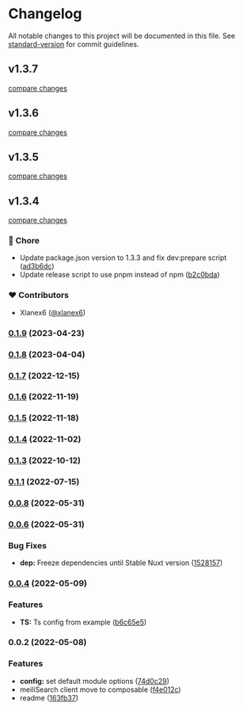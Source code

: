 # Changelog

All notable changes to this project will be documented in this file. See [standard-version](https://github.com/conventional-changelog/standard-version) for commit guidelines.

## v1.3.7

[compare changes](https://github.com/xlanex6/nuxt-meilisearch/compare/v1.3.6...v1.3.7)

## v1.3.6

[compare changes](https://github.com/xlanex6/nuxt-meilisearch/compare/v1.3.5...v1.3.6)

## v1.3.5

[compare changes](https://github.com/xlanex6/nuxt-meilisearch/compare/v1.3.4...v1.3.5)

## v1.3.4

[compare changes](https://github.com/xlanex6/nuxt-meilisearch/compare/v1.3.2...v1.3.4)

### 🏡 Chore

- Update package.json version to 1.3.3 and fix dev:prepare script ([ad3b6dc](https://github.com/xlanex6/nuxt-meilisearch/commit/ad3b6dc))
- Update release script to use pnpm instead of npm ([b2c0bda](https://github.com/xlanex6/nuxt-meilisearch/commit/b2c0bda))

### ❤️ Contributors

- Xlanex6 ([@xlanex6](http://github.com/xlanex6))

### [0.1.9](https://github.com/xlanex6/nuxt-meilisearch/compare/v0.1.8...v0.1.9) (2023-04-23)

### [0.1.8](https://github.com/xlanex6/nuxt-meilisearch/compare/v0.1.7...v0.1.8) (2023-04-04)

### [0.1.7](https://github.com/xlanex6/nuxt-meilisearch/compare/v0.1.6...v0.1.7) (2022-12-15)

### [0.1.6](https://github.com/xlanex6/nuxt-meilisearch/compare/v0.1.5...v0.1.6) (2022-11-19)

### [0.1.5](https://github.com/xlanex6/nuxt-meilisearch/compare/v0.1.4...v0.1.5) (2022-11-18)

### [0.1.4](https://github.com/xlanex6/nuxt-meilisearch/compare/v0.1.3...v0.1.4) (2022-11-02)

### [0.1.3](https://github.com/xlanex6/nuxt-meilisearch/compare/v0.1.1...v0.1.3) (2022-10-12)

### [0.1.1](https://github.com/xlanex6/nuxt-meilisearch/compare/v0.0.8...v0.1.1) (2022-07-15)

### [0.0.8](https://github.com/xlanex6/nuxt-meilisearch/compare/v0.0.6...v0.0.8) (2022-05-31)

### [0.0.6](https://github.com/xlanex6/nuxt-meilisearch/compare/v0.0.4...v0.0.6) (2022-05-31)


### Bug Fixes

* **dep:** Freeze dependencies until Stable Nuxt version ([1528157](https://github.com/xlanex6/nuxt-meilisearch/commit/15281570006b4fbd8bfeafd4472780500a6c67ff))

### [0.0.4](https://github.com/xlanex6/nuxt-meilisearch/compare/v0.0.2...v0.0.4) (2022-05-09)


### Features

* **TS:** Ts config from example ([b6c65e5](https://github.com/xlanex6/nuxt-meilisearch/commit/b6c65e5a7579fec9623de5419221b83487f01eb2))

### 0.0.2 (2022-05-08)


### Features

* **config:** set default module options ([74d0c29](https://github.com/xlanex6/nuxt-meilisearch/commit/74d0c2917063fd2ce1e04e0b451b80835d541421))
* meiliSearch client move to composable ([f4e012c](https://github.com/xlanex6/nuxt-meilisearch/commit/f4e012ce4be6c2a06df1ffeddfc3a1ab0f976180))
* readme ([163fb37](https://github.com/xlanex6/nuxt-meilisearch/commit/163fb377e9fc0a7342624f2c5c016efc3954c4c2))
